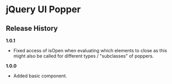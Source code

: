 # jQuery UI Popper

## Release History

__1.0.1__

  * Fixed access of isOpen when evaluating which elements to close as this might also be called for different types / "subclasses" of poppers.

__1.0.0__

  * Added basic component.